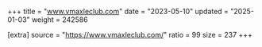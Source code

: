 +++
title = "www.vmaxleclub.com"
date = "2023-05-10"
updated = "2025-01-03"
weight = 242586

[extra]
source = "https://www.vmaxleclub.com/"
ratio = 99
size = 237
+++
